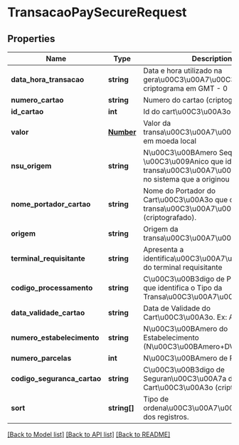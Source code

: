 # TransacaoPaySecureRequest

## Properties
Name | Type | Description | Notes
------------ | ------------- | ------------- | -------------
**data_hora_transacao** | **string** | Data e hora utilizado na gera\u00C3\u00A7\u00C3\u00A3o do criptograma em GMT - 0 | [optional] 
**numero_cartao** | **string** | Numero do cartao (criptografado) | [optional] 
**id_cartao** | **int** | Id do cart\u00C3\u00A3o | [optional] 
**valor** | [**Number**](Number.md) | Valor da transa\u00C3\u00A7\u00C3\u00A3o em moeda local | [optional] 
**nsu_origem** | **string** | N\u00C3\u00BAmero Sequencial \u00C3\u009Anico que identifica a transa\u00C3\u00A7\u00C3\u00A3o no sistema que a originou (critografado). | [optional] 
**nome_portador_cartao** | **string** | Nome do Portador do Cart\u00C3\u00A3o que originou a transa\u00C3\u00A7\u00C3\u00A3o (criptografado). | [optional] 
**origem** | **string** | Origem da transa\u00C3\u00A7\u00C3\u00A3o | [optional] 
**terminal_requisitante** | **string** | Apresenta a identifica\u00C3\u00A7\u00C3\u00A3o do terminal requisitante | 
**codigo_processamento** | **string** | C\u00C3\u00B3digo de Processamento que identifica o Tipo da Transa\u00C3\u00A7\u00C3\u00A3o. | 
**data_validade_cartao** | **string** | Data de Validade do Cart\u00C3\u00A3o. Ex: AAMM | 
**numero_estabelecimento** | **string** | N\u00C3\u00BAmero do Estabelecimento (N\u00C3\u00BAmero+DV). | 
**numero_parcelas** | **int** | N\u00C3\u00BAmero de Parcelas. | 
**codigo_seguranca_cartao** | **string** | C\u00C3\u00B3digo de Seguran\u00C3\u00A7a do Cart\u00C3\u00A3o (criptografado). | 
**sort** | **string[]** | Tipo de ordena\u00C3\u00A7\u00C3\u00A3o dos registros. | [optional] 

[[Back to Model list]](../README.md#documentation-for-models) [[Back to API list]](../README.md#documentation-for-api-endpoints) [[Back to README]](../README.md)


